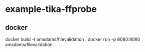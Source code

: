 # example-tika-ffprobe

## docker

docker build -t amsdams/filevalidation .
docker run -p 8080:8080 amsdams/filevalidation